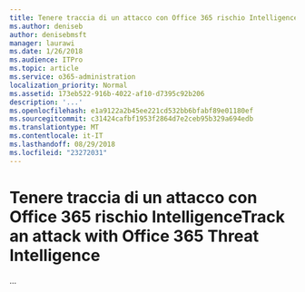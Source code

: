 ```yaml
---
title: Tenere traccia di un attacco con Office 365 rischio Intelligence
ms.author: deniseb
author: denisebmsft
manager: laurawi
ms.date: 1/26/2018
ms.audience: ITPro
ms.topic: article
ms.service: o365-administration
localization_priority: Normal
ms.assetid: 173eb522-916b-4022-af10-d7395c92b206
description: '...'
ms.openlocfilehash: e1a9122a2b45ee221cd532bb6bfabf89e01180ef
ms.sourcegitcommit: c31424cafbf1953f2864d7e2ceb95b329a694edb
ms.translationtype: MT
ms.contentlocale: it-IT
ms.lasthandoff: 08/29/2018
ms.locfileid: "23272031"
---
```

# <a name="track-an-attack-with-office-365-threat-intelligence"></a><span data-ttu-id="2e3f5-103">Tenere traccia di un attacco con Office 365 rischio Intelligence</span><span class="sxs-lookup"><span data-stu-id="2e3f5-103">Track an attack with Office 365 Threat Intelligence</span></span>

<span data-ttu-id="2e3f5-104">...</span><span class="sxs-lookup"><span data-stu-id="2e3f5-104"></span></span>
  

